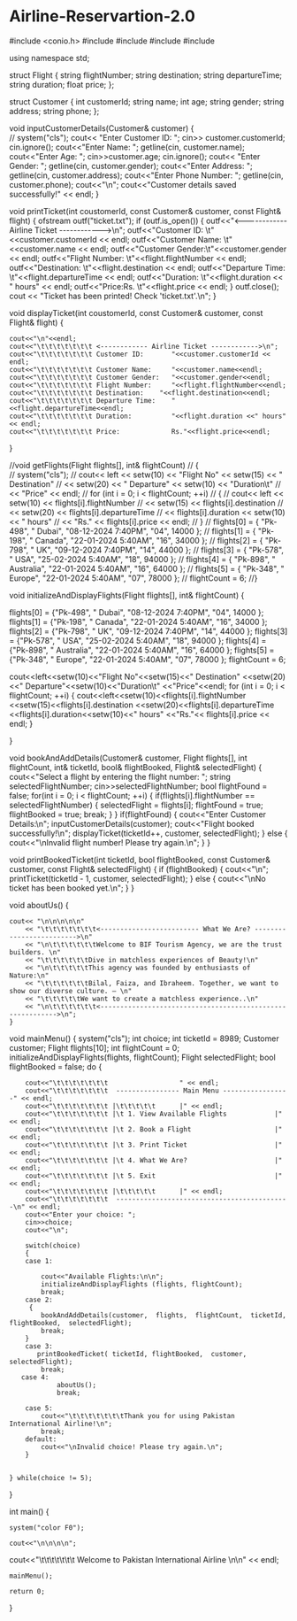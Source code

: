 # Airline-Reservartion-2.0

#include <conio.h>
#include <iostream>
#include <fstream>
#include <string>
#include <iomanip>

using namespace std;

struct Flight
 {
    string flightNumber;
    string destination;
    string departureTime;
    string duration;
    float price;
};

struct Customer 
{
    int customerId;
    string name;
    int age;
    string gender;
    string address;
    string phone;
};

void inputCustomerDetails(Customer& customer) 
{          
//    system("cls");
    cout<< "Enter Customer ID: ";
    cin>> customer.customerId;
    cin.ignore();
    cout<<"Enter Name: ";
    getline(cin, customer.name);
    cout<<"Enter Age: ";
    cin>>customer.age;
    cin.ignore();
    cout<< "Enter Gender: ";
    getline(cin, customer.gender);
    cout<<"Enter Address: ";
    getline(cin, customer.address);
    cout<<"Enter Phone Number: ";
    getline(cin, customer.phone);
    cout<<"\n";
    cout<<"Customer details saved successfully!" << endl;
}



void printTicket(int coustomerId, const Customer& customer, const Flight& flight) 
{
    ofstream outf("ticket.txt");
    if (outf.is_open())
	 {
        outf<<"<------------ Airline Ticket ------------>\n";
        outf<<"Customer ID:    \t"<<customer.customerId << endl;
        outf<<"Customer Name:  \t"<<customer.name << endl;
        outf<<"Customer Gender:\t"<<customer.gender << endl;
        outf<<"Flight Number:  \t"<<flight.flightNumber << endl;
        outf<<"Destination:    \t"<<flight.destination << endl;
        outf<<"Departure Time: \t"<<flight.departureTime << endl;
        outf<<"Duration:       \t"<<flight.duration << " hours" << endl;
        outf<<"Price:Rs.       \t"<<flight.price << endl;
    }
    outf.close();
    cout << "Ticket has been printed! Check 'ticket.txt'.\n";
}

void displayTicket(int coustomerId, const Customer& customer, const Flight& flight) 
{        

	cout<<"\n"<<endl;
    cout<<"\t\t\t\t\t\t\t <------------ Airline Ticket ------------>\n";
    cout<<"\t\t\t\t\t\t\t Customer ID:       "<<customer.customerId << endl;
    cout<<"\t\t\t\t\t\t\t Customer Name:     "<<customer.name<<endl;
    cout<<"\t\t\t\t\t\t\t Customer Gender:   "<<customer.gender<<endl;
    cout<<"\t\t\t\t\t\t\t Flight Number:     "<<flight.flightNumber<<endl;
    cout<<"\t\t\t\t\t\t\t Destination:    "<<flight.destination<<endl;
    cout<<"\t\t\t\t\t\t\t Departure Time:    "<<flight.departureTime<<endl;
    cout<<"\t\t\t\t\t\t\t Duration:          "<<flight.duration <<" hours"<< endl;
    cout<<"\t\t\t\t\t\t\t Price:             Rs."<<flight.price<<endl;
}




//void getFlights(Flight flights[], int& flightCount)
// {  
//        system("cls");
// 	cout<< left << setw(10) << "Flight No" << setw(15) << "  Destination"
//        << setw(20) << "   Departure" << setw(10) << "Duration\t" 
//        << "Price" << endl;
//    for (int i = 0; i < flightCount; ++i)
//	{
//        cout<< left << setw(10) << flights[i].flightNumber
//            << setw(15) << flights[i].destination
//            << setw(20) << flights[i].departureTime
//             << flights[i].duration << setw(10)<< " hours"
//            << "Rs." << flights[i].price << endl;
//    }
//    flights[0] = { "Pk-498", "   Dubai",     "08-12-2024 7:40PM", "04",  14000 };
//    flights[1] = { "Pk-198",  "   Canada",    "22-01-2024 5:40AM", "16", 34000 };
//    flights[2] = { "Pk-798",  "   UK",        "09-12-2024 7:40PM", "14", 44000 };
//    flights[3] = { "Pk-578",  "   USA",       "25-02-2024 5:40AM", "18", 94000 };
//    flights[4] = { "Pk-898",  "   Australia", "22-01-2024 5:40AM", "16", 64000 };
//    flights[5] = { "Pk-348",  "   Europe",    "22-01-2024 5:40AM", "07",  78000 };
//    flightCount = 6;
//}


void initializeAndDisplayFlights(Flight flights[], int& flightCount)
 { 
 
flights[0] = {"Pk-498", "  Dubai", "08-12-2024 7:40PM", "04", 14000 }; 
flights[1] = {"Pk-198", "  Canada", "22-01-2024 5:40AM", "16", 34000 };
flights[2] = {"Pk-798", "  UK", "09-12-2024 7:40PM", "14", 44000 }; 
flights[3] = {"Pk-578", "  USA", "25-02-2024 5:40AM", "18", 94000 }; 
flights[4] = {"Pk-898", "  Australia", "22-01-2024 5:40AM", "16", 64000 }; 
flights[5] = {"Pk-348", "  Europe", "22-01-2024 5:40AM", "07", 78000 }; 
flightCount = 6; 


cout<<left<<setw(10)<<"Flight No"<<setw(15)<<"  Destination"
 <<setw(20)<<"  Departure"<<setw(10)<<"Duration\t"
 <<"Price"<<endl; 
for (int i = 0; i < flightCount; ++i) 
{ 
cout<<left<<setw(10)<<flights[i].flightNumber 
<<setw(15)<<flights[i].destination 
<<setw(20)<<flights[i].departureTime 
<<flights[i].duration<<setw(10)<<" hours" 
<<"Rs."<< flights[i].price << endl;
}

}



 
 void bookAndAddDetails(Customer& customer, Flight flights[], int flightCount, int& ticketId, bool& flightBooked, Flight& selectedFlight)
 {
 cout<<"Select a flight by entering the flight number: ";
         string selectedFlightNumber; 
        cin>>selectedFlightNumber; 
         bool flightFound = false; 
for(int i = 0; i < flightCount; ++i)
 {
      if(flights[i].flightNumber == selectedFlightNumber)
      { 
            selectedFlight = flights[i]; 
			flightFound = true; 
			flightBooked = true;
	       break; 
      }
 }
 if(flightFound) 
      {
           cout<<"Enter Customer Details:\n";
               inputCustomerDetails(customer); 
             cout<<"Flight booked successfully!\n";
            displayTicket(ticketId++, customer, selectedFlight);
      }
      else
        { 
                cout<<"\nInvalid flight number! Please try again.\n";
        }
}


void printBookedTicket(int ticketId, bool flightBooked, const Customer& customer, const Flight& selectedFlight)
 { 
      if (flightBooked) 
    {
       cout<<"\n"; 
       printTicket(ticketId - 1, customer, selectedFlight);
    } 
       else 
    { 
       cout<<"\nNo ticket has been booked yet.\n"; 
    }
 }

void aboutUs()
 {
   
    cout<< "\n\n\n\n\n"
        << "\t\t\t\t\t\t\t<------------------------- What We Are? ------------------------->\n"
        << "\n\t\t\t\t\t\tWelcome to BIF Tourism Agency, we are the trust builders. \n"
        << "\t\t\t\t\t\tDive in matchless experiences of Beauty!\n"
        << "\n\t\t\t\t\tThis agency was founded by enthusiasts of Nature:\n"
        << "\t\t\t\t\t\tBilal, Faiza, and Ibraheem. Together, we want to show our diverse culture. — \n"
        << "\t\t\t\t\tWe want to create a matchless experience..\n"
        << "\n\t\t\t\t\t\t<----------------------------------------------------------->\n";
    }
        
        
void mainMenu()
 {
 	system("cls");
   int choice;
   int ticketId = 8989; 
   Customer customer; 
   Flight flights[10];
    int flightCount = 0; 
	initializeAndDisplayFlights(flights, flightCount); 
	Flight selectedFlight;
	 bool flightBooked = false;
    do 
	{
    	
        cout<<"\t\t\t\t\t\t\t                  " << endl;
        cout<<"\t\t\t\t\t\t\t  ---------------- Main Menu -----------------" << endl;
        cout<<"\t\t\t\t\t\t\t |\t\t\t\t\t      |" << endl;
        cout<<"\t\t\t\t\t\t\t |\t 1. View Available Flights            |" << endl;
        cout<<"\t\t\t\t\t\t\t |\t 2. Book a Flight                     |" << endl;
        cout<<"\t\t\t\t\t\t\t |\t 3. Print Ticket                      |" << endl;
        cout<<"\t\t\t\t\t\t\t |\t 4. What We Are?                      |" << endl;
        cout<<"\t\t\t\t\t\t\t |\t 5. Exit                              |" << endl;
        cout<<"\t\t\t\t\t\t\t |\t\t\t\t\t      |" << endl;
        cout<<"\t\t\t\t\t\t\t  --------------------------------------------\n" << endl;
        cout<<"Enter your choice: ";
        cin>>choice;
        cout<<"\n";

        switch(choice) 
		{
        case 1:
        	
        	cout<<"Available Flights:\n\n";
            initializeAndDisplayFlights (flights, flightCount);
            break;
        case 2:
		 {    
		    bookAndAddDetails(customer,  flights,  flightCount,  ticketId, flightBooked,  selectedFlight);
            break;
        }
        case 3:
           printBookedTicket( ticketId, flightBooked,  customer,  selectedFlight);
            break;
       case 4:
            	aboutUs();
            	break;
            	
        case 5:
            cout<<"\t\t\t\t\t\t\tThank you for using Pakistan International Airline!\n";
            break;
        default:
            cout<<"\nInvalid choice! Please try again.\n";
        }
        
        
    } while(choice != 5);
}


int main()
 {
 	  
    system("color F0"); 
    
    cout<<"\n\n\n\n";
cout<<"\t\t\t\t\t\t\t    Welcome to Pakistan International Airline  \n\n" << endl; 

    mainMenu();
    
    return 0;
}
